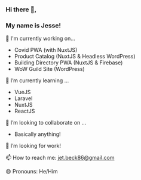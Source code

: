 ### Hi there 👋,
### My name is Jesse!

🔭 I'm currently working on...
- Covid PWA (with NuxtJS)
- Product Catalog (NuxtJS & Headless WordPress)
- Building Directory PWA (NuxtJS & Firebase)
- WoW Guild Site (WordPress)

🌱 I’m currently learning ... 
- VueJS
- Laravel
- NuxtJS
- ReactJS

👯 I’m looking to collaborate on ...
- Basically anything!

🤔 I’m looking for work!

📫 How to reach me: jet.beck86@gmail.com

😄 Pronouns: He/Him

